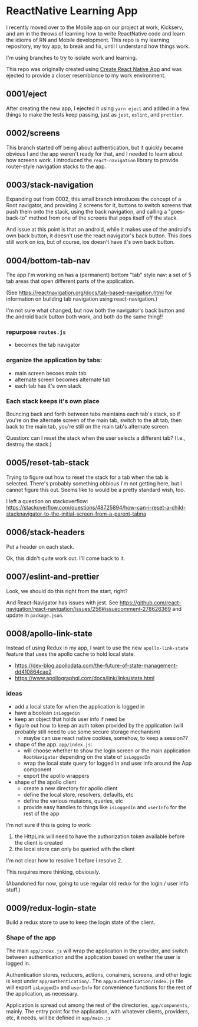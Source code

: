 # ReactNative Learning App

I recently moved over to the Mobile app on our project at work, Kickserv, and am in the throws of learning how to write ReactNative code and learn the idioms of RN and Mobile development. This repo is my learning repository, my toy app, to break and fix, until I understand how things work.

I'm using branches to try to isolate work and learning.

This repo was originally created using [Create React Native App](README-ORIGINAL.md) and was ejected to provide a closer resemblance to my work environment.

## 0001/eject

After creating the new app, I ejected it using `yarn eject` and added in a few things to make the tests keep passing, just as `jest`, `eslint`, and `prettier`.

## 0002/screens

This branch started off being about authentication, but it quickly became obvious I and the app weren't ready for that, and I needed to learn about how screens work. I introduced the `react-navigation` library to provide router-style navigation stacks to the app.

## 0003/stack-navigation

Expanding out from 0002, this small branch introduces the concept of a Root navigator, and providing 2 screens for it, buttons to switch screens that push them onto the stack, using the back navigation, and calling a "goes-back-to" method from one of the screens that pops itself off the stack.

And issue at this point is that on android, while it makes use of the android's own back button, it doesn't use the react navigator's back button. This does still work on ios, but of course, ios doesn't have it's own back button.

## 0004/bottom-tab-nav

The app I'm working on has a (permanent) bottom "tab" style nav: a set of 5 tab areas that open different parts of the application.

(See <https://reactnavigation.org/docs/tab-based-navigation.html> for information on building tab navigation using react-navigation.)

I'm not sure what changed, but now both the navigator's back button and the android back button both work, and both do the same thing!!

### repurpose `routes.js`

- becomes the tab navigator

### organize the application by tabs:

- main screen becoes main tab
- alternate screen becomes alternate tab
- each tab has it's own stack

### Each stack keeps it's own place

Bouncing back and forth between tabs maintains each tab's stack, so if you're on the alternate screen of the main tab, switch to the alt tab, then back to the main tab, you're still on the main tab's alternate screen.

Question: can I reset the stack when the user selects a different tab? (I.e., destroy the stack.)

## 0005/reset-tab-stack

Trying to figure out how to reset the stack for a tab when the tab is selected.
There's probably something obbious I'm not getting here, but I cannot figure this out.
Seems like to would be a pretty standard wish, too.

I left a question on stackoverflow: <https://stackoverflow.com/questions/48725894/how-can-i-reset-a-child-stacknavigator-to-the-initial-screen-from-a-parent-tabna>

## 0006/stack-headers

Put a header on each stack.

Ok, this didn't quite work out. I'll come back to it.

## 0007/eslint-and-prettier

Look, we should do this right from the start, right?

And React-Navigator has issues with jest. See https://github.com/react-navigation/react-navigation/issues/256#issuecomment-278626369 and update in `package.json`.

## 0008/apollo-link-state

Instead of using Redux in my app, I want to use the new `apollo-link-state` feature that uses the apollo cache to hold local state.

- https://dev-blog.apollodata.com/the-future-of-state-management-dd410864cae2
- https://www.apollographql.com/docs/link/links/state.html

### ideas

- add a local state for when the application is logged in
- have a boolean `isLoggedin`
- keep an object that holds user info if need be
- figure out how to keep an auth token provided by the application (will probably still need to use some secure storage mechanism)
  - maybe can use react native cookies, somehow, to keep a session??
- shape of the app. `app/index.js`:
  - will choose whether to show the login screen or the main application `RootNavigator` depending on the state of `isLoggedIn`
  - wrap the local state query for logged in and user info around the App component
  - export the apollo wrappers 
- shape of the apollo client
  - create a new directory for apollo client
  - define the local store, resolvers, defaults, etc
  - define the various mutaions, queries, etc
  - provide easy handles to things like `isLoggedIn` and `userInfo` for the rest of the app
  
  
I'm not sure if this is going to work:

1. the HttpLink will need to have the authorization token available before the client is created
2. the local store can only be queried with the client

I'm not clear how to resolve 1 before i resolve 2.

This requires more thinking, obviously.

(Abandoned for now, going to use regular old redux for the login / user info stuff.)
 
  
## 0009/redux-login-state

Build a redux store to use to keep the login state of the client.

### Shape of the app

The main `app/index.js` will wrap the application in the provider, and switch between authentication and the application based on wether the user is logged in.

Authentication stores, reducers, actions, conainers, screens, and other logic is kept under `app/authentication/`. The `app/authentication/index.js` file will export `isLoggedIn` and `userInfo` for convenience functions for the rest of the application, as necessary.

Application is spread out among the rest of the directories, `app/components`, mainly. The entry point for the application, with whatever clients, providers, etc, it needs, will be defined in `app/main.js`

